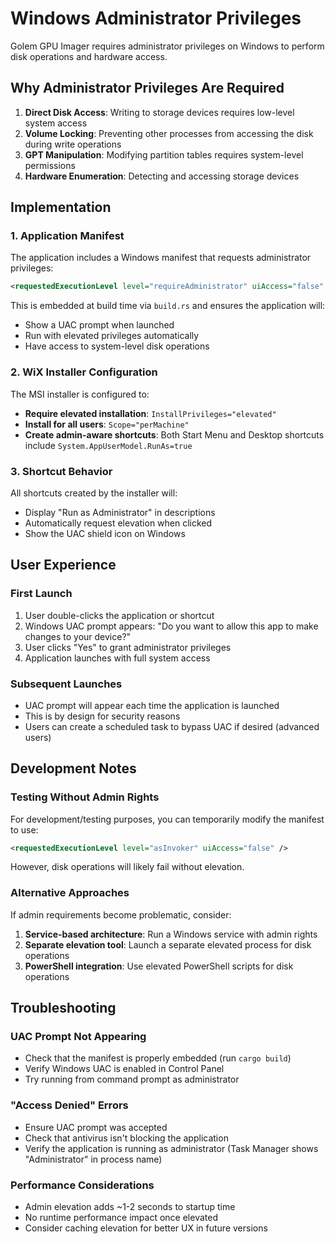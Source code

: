 # Windows Administrator Privileges

Golem GPU Imager requires administrator privileges on Windows to perform disk operations and hardware access.

## Why Administrator Privileges Are Required

1. **Direct Disk Access**: Writing to storage devices requires low-level system access
2. **Volume Locking**: Preventing other processes from accessing the disk during write operations
3. **GPT Manipulation**: Modifying partition tables requires system-level permissions
4. **Hardware Enumeration**: Detecting and accessing storage devices

## Implementation

### 1. Application Manifest
The application includes a Windows manifest that requests administrator privileges:

```xml
<requestedExecutionLevel level="requireAdministrator" uiAccess="false" />
```

This is embedded at build time via `build.rs` and ensures the application will:
- Show a UAC prompt when launched
- Run with elevated privileges automatically
- Have access to system-level disk operations

### 2. WiX Installer Configuration
The MSI installer is configured to:
- **Require elevated installation**: `InstallPrivileges="elevated"`
- **Install for all users**: `Scope="perMachine"`
- **Create admin-aware shortcuts**: Both Start Menu and Desktop shortcuts include `System.AppUserModel.RunAs=true`

### 3. Shortcut Behavior
All shortcuts created by the installer will:
- Display "Run as Administrator" in descriptions
- Automatically request elevation when clicked
- Show the UAC shield icon on Windows

## User Experience

### First Launch
1. User double-clicks the application or shortcut
2. Windows UAC prompt appears: "Do you want to allow this app to make changes to your device?"
3. User clicks "Yes" to grant administrator privileges
4. Application launches with full system access

### Subsequent Launches
- UAC prompt will appear each time the application is launched
- This is by design for security reasons
- Users can create a scheduled task to bypass UAC if desired (advanced users)

## Development Notes

### Testing Without Admin Rights
For development/testing purposes, you can temporarily modify the manifest to use:
```xml
<requestedExecutionLevel level="asInvoker" uiAccess="false" />
```

However, disk operations will likely fail without elevation.

### Alternative Approaches
If admin requirements become problematic, consider:
1. **Service-based architecture**: Run a Windows service with admin rights
2. **Separate elevation tool**: Launch a separate elevated process for disk operations
3. **PowerShell integration**: Use elevated PowerShell scripts for disk operations

## Troubleshooting

### UAC Prompt Not Appearing
- Check that the manifest is properly embedded (run `cargo build`)
- Verify Windows UAC is enabled in Control Panel
- Try running from command prompt as administrator

### "Access Denied" Errors
- Ensure UAC prompt was accepted
- Check that antivirus isn't blocking the application
- Verify the application is running as administrator (Task Manager shows "Administrator" in process name)

### Performance Considerations
- Admin elevation adds ~1-2 seconds to startup time
- No runtime performance impact once elevated
- Consider caching elevation for better UX in future versions